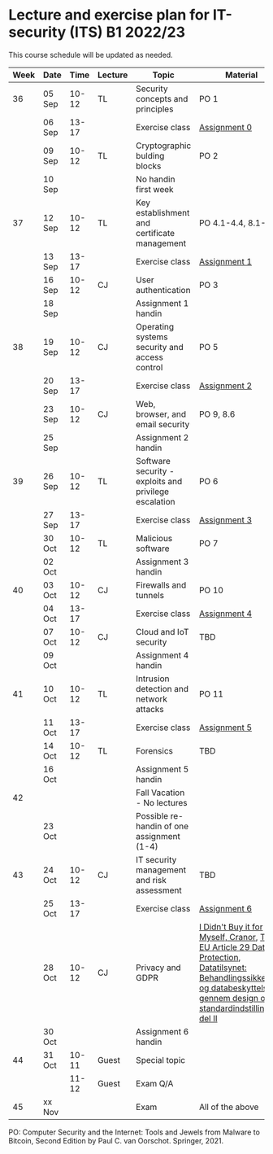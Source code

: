 # Lecture and exercise plan for IT-security (ITS) B1 2022/23

This course schedule will be updated as needed.

| Week | Date   | Time             | Lecture | Topic                                                     | Material|
| ---- | ----   | -----            | ------- | -----                                                     | --------|
| 36   | 05 Sep | 10-12            | TL      | Security concepts and principles                          | PO 1
|      | 06 Sep | 13-17            |         | Exercise class                                            | [Assignment 0](assignments/assignment0.md)
|      | 09 Sep | 10-12            | TL      | Cryptographic bulding blocks                              | PO 2
|      | 10 Sep |                  |         | No handin first week                                      | 
| 37   | 12 Sep | 10-12            | TL      | Key establishment and certificate management              | PO 4.1-4.4, 8.1-8.5
|      | 13 Sep | 13-17            |         | Exercise class                                            | [Assignment 1](assignments/assignment1.md)
|      | 16 Sep | 10-12            | CJ      | User authentication                                       | PO 3
|      | 18 Sep |                  |         | Assignment 1 handin                                       | 
| 38   | 19 Sep | 10-12            | CJ      | Operating systems security and access control             | PO 5
|      | 20 Sep | 13-17            |         | Exercise class                                            | [Assignment 2](assignments/assignment2.md)
|      | 23 Sep | 10-12            | CJ      | Web, browser, and email security                          | PO 9, 8.6
|      | 25 Sep |                  |         | Assignment 2 handin                                       | 
| 39   | 26 Sep | 10-12            | TL      | Software security - exploits and privilege escalation     | PO 6
|      | 27 Sep | 13-17            |         | Exercise class                                            | [Assignment 3](assignments/assignment3.md)
|      | 30 Oct | 10-12            | TL      | Malicious software                                        | PO 7
|      | 02 Oct |                  |         | Assignment 3 handin                                       | 
| 40   | 03 Oct | 10-12            | CJ      | Firewalls and tunnels                                     | PO 10
|      | 04 Oct | 13-17            |         | Exercise class                                            | [Assignment 4](assignments/assignment4.md)
|      | 07 Oct | 10-12            | CJ      | Cloud and IoT security                                    | TBD
|      | 09 Oct |                  |         | Assignment 4 handin                                       | 
| 41   | 10 Oct | 10-12            | TL      | Intrusion detection and network attacks                   | PO 11
|      | 11 Oct | 13-17            |         | Exercise class                                            | [Assignment 5](assignments/assignment5.md)
|      | 14 Oct | 10-12            | TL      | Forensics                                                 | TBD
|      | 16 Oct |                  |         | Assignment 5 handin                                       | 
| 42   |        |                  |         | Fall Vacation - No lectures                               |
|      | 23 Oct |                  |         | Possible re-handin of one assignment (1-4)                |
| 43   | 24 Oct | 10-12            | CJ      | IT security management and risk assessment                | TBD
|      | 25 Oct | 13-17            |         | Exercise class                                            | [Assignment 6](assignments/assignment6.md)
|      | 28 Oct | 10-12            | CJ      | Privacy and GDPR                                          | [I Didn't Buy it for Myself, Cranor](http://lorrie.cranor.org/pubs/personalization-privacy.pdf), [The EU Article 29 Data Protection](https://ec.europa.eu/justice/article-29/documentation/opinion-recommendation/files/2014/wp216_en.pdf), [Datatilsynet: Behandlingssikkerhed og databeskyttelse gennem design og standardindstillinger, del II](https://datatilsynet.dk/media/7587/artikel25og32-vejledning.pdf)
|      | 30 Oct |                  |         | Assignment 6 handin                                       | 
| 44   | 31 Oct | 10-11            | Guest   | Special topic                                             | 
|      |        | 11-12            | Guest   | Exam Q/A                                                  | 
| 45   | xx Nov |                  |         | Exam                                                      | All of the above


PO: Computer Security and the Internet: Tools and Jewels from Malware to Bitcoin, Second Edition by Paul C. van Oorschot. Springer, 2021.

